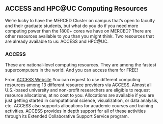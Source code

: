 ## ACCESS and HPC@UC Computing Resources <!-- {docsify-ignore-all} -->
We’re lucky to have the MERCED Cluster on campus that’s open to faculty and their graduate students, but what do you do if you need more computing power than the 1800+ cores we have on MERCED? There are other resources available to you than you might think. Two resources that are already available to us: ACCESS and HPC@UC.

### ACCESS
These are national-level computing resources. They are among the fastest supercomputers in the world. And you can access them for FREE!


From [ACCESS Website](https://www.access-ci.org/) You can request to use different computing resources among 13 different resource providers via ACCESS. Almost all U.S.-based university and non-profit researchers are eligible to request resource allocations, at no cost to you. Allocations are available if you are just getting started in computational science, visualization, or data analysis, etc. ACCESS also supports allocations for academic courses and training activities. ACCESS provides in depth support for all of these activities through its Extended Collaborative Support Service program.
